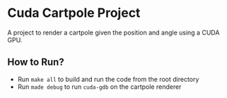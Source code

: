 # Cuda Cartpole Project

A project to render a cartpole given the position and angle using a CUDA GPU.

## How to Run?

* Run `make all` to build and run the code from the root directory
* Run `made debug` to run `cuda-gdb` on the cartpole renderer
